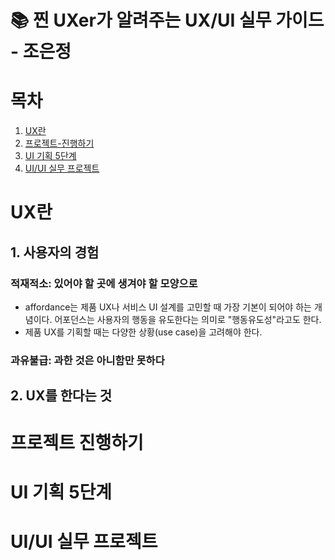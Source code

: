 # 📚 찐 UXer가 알려주는 UX/UI 실무 가이드 - 조은정

# 목차

1. [UX란](#UX란)
2. [프로젝트-진행하기](#프로젝트-진행하기)
3. [UI 기획 5단계](#UI-기획-5단계)
4. [UI/UI 실무 프로젝트 ](#UI/UI-실무-프로젝트)

# UX란

## 1. 사용자의 경험

### 적재적소: 있어야 할 곳에 생겨야 할 모양으로

- affordance는 제품 UX나 서비스 UI 설계를 고민할 때 가장 기본이 되어야 하는 개념이다.
  어포던스는 사용자의 행동을 유도한다는 의미로 "행동유도성"라고도 한다.
- 제품 UX를 기획할 때는 다양한 상황(use case)을 고려해야 한다.

### 과유불급: 과한 것은 아니함만 못하다

## 2. UX를 한다는 것

# 프로젝트 진행하기

# UI 기획 5단계

# UI/UI 실무 프로젝트
